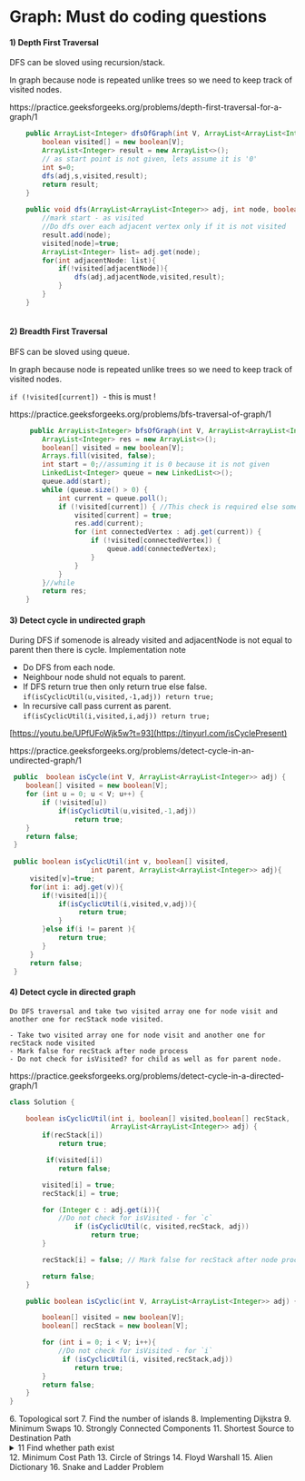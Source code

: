 # Graph: Must do coding questions
#### 1) Depth First Traversal
DFS can be sloved using recursion/stack.

In graph because node is repeated unlike trees so we need to keep track of visited nodes.

<p>
https://practice.geeksforgeeks.org/problems/depth-first-traversal-for-a-graph/1
    
```java
    public ArrayList<Integer> dfsOfGraph(int V, ArrayList<ArrayList<Integer>> adj) {
        boolean visited[] = new boolean[V];
        ArrayList<Integer> result = new ArrayList<>();
        // as start point is not given, lets assume it is '0'
        int s=0;
        dfs(adj,s,visited,result);
        return result;
    }
    
    public void dfs(ArrayList<ArrayList<Integer>> adj, int node, boolean[] visited, ArrayList<Integer> result){
        //mark start - as visited
        //Do dfs over each adjacent vertex only if it is not visited
        result.add(node);
        visited[node]=true;
        ArrayList<Integer> list= adj.get(node);
        for(int adjacentNode: list){
            if(!visited[adjacentNode]){
                dfs(adj,adjacentNode,visited,result);
            }
        }
    }
    
```
</p>

#### 2) Breadth First Traversal
    
BFS can be sloved using queue.
    
In graph because node is repeated unlike trees so we need to keep track of visited nodes.
    
``if (!visited[current]) ``- this is must !

<p>
https://practice.geeksforgeeks.org/problems/bfs-traversal-of-graph/1

```java    
     public ArrayList<Integer> bfsOfGraph(int V, ArrayList<ArrayList<Integer>> adj) {
        ArrayList<Integer> res = new ArrayList<>();
        boolean[] visited = new boolean[V];
        Arrays.fill(visited, false);
        int start = 0;//assuming it is 0 because it is not given
        LinkedList<Integer> queue = new LinkedList<>();
        queue.add(start);
        while (queue.size() > 0) {
            int current = queue.poll();
            if (!visited[current]) { //This check is required else some of the test cases are failing in gfg
                visited[current] = true;
                res.add(current);
                for (int connectedVertex : adj.get(current)) {
                    if (!visited[connectedVertex]) {
                        queue.add(connectedVertex);
                    }
                }
            }
        }//while
        return res;
    }
 ```
</p>

#### 3) Detect cycle in undirected graph

During DFS if somenode is already visited and adjacentNode is not equal to parent then there is cycle.
Implementation note
- Do DFS from each node.
- Neighbour node shuld not equals to parent.
- If DFS return true then only return true else false.
   ``if(isCyclicUtil(u,visited,-1,adj))
     return true;``
- In recursive call pass current as parent.
   ``if(isCyclicUtil(i,visited,i,adj))
 		return true;``

[https://youtu.be/UPfUFoWjk5w?t=93](https://tinyurl.com/isCyclePresent)

<p>
https://practice.geeksforgeeks.org/problems/detect-cycle-in-an-undirected-graph/1

```java    
 public  boolean isCycle(int V, ArrayList<ArrayList<Integer>> adj) {
    boolean[] visited = new boolean[V];
    for (int u = 0; u < V; u++) {
        if (!visited[u])
            if(isCyclicUtil(u,visited,-1,adj))
                return true;
    }
    return false;
 }
 
 public boolean isCyclicUtil(int v, boolean[] visited,
                    int parent, ArrayList<ArrayList<Integer>> adj){
     visited[v]=true;
     for(int i: adj.get(v)){
        if(!visited[i]){
            if(isCyclicUtil(i,visited,v,adj)){
                 return true;
            }
        }else if(i != parent ){
            return true;
        }
     }
     return false;
 }
 ```
</p>
    
#### 4) Detect cycle in directed graph
    
    Do DFS traversal and take two visited array one for node visit and another one for recStack node visited.
    
    - Take two visited array one for node visit and another one for recStack node visited
    - Mark false for recStack after node process
    - Do not check for isVisited? for child as well as for parent node.

<p>
https://practice.geeksforgeeks.org/problems/detect-cycle-in-a-directed-graph/1

```java    
class Solution {

    boolean isCyclicUtil(int i, boolean[] visited,boolean[] recStack,
                         ArrayList<ArrayList<Integer>> adj) {
        if(recStack[i])
            return true;

         if(visited[i])
            return false;

        visited[i] = true;
        recStack[i] = true;

        for (Integer c : adj.get(i)){
            //Do not check for isVisited - for `c`
                if (isCyclicUtil(c, visited,recStack, adj)) 
                    return true;
        }

        recStack[i] = false; // Mark false for recStack after node process

        return false;
    }

    public boolean isCyclic(int V, ArrayList<ArrayList<Integer>> adj) {

        boolean[] visited = new boolean[V];
        boolean[] recStack = new boolean[V];

        for (int i = 0; i < V; i++){
            //Do not check for isVisited - for `i`
             if (isCyclicUtil(i, visited,recStack,adj)) 
                return true;
        }
        return false;
    }
}
 ```
</p>    
6. Topological sort
7. Find the number of islands
8. Implementing Dijkstra
9. Minimum Swaps
10. Strongly Connected Components
11. Shortest Source to Destination Path
<details>
<summary>11 Find whether path exist</summary>
<p>
https://practice.geeksforgeeks.org/problems/find-whether-path-exist5238/1

```java
package com.practice.graph;

public class Grid {

    public static void main(String[] args) {

        int[][] _grid = {
                {3, 3, 3, 3, 0, 0, 3, 0},
                {1, 3, 3, 3, 3, 3, 3, 2},
                {3, 3, 0, 3, 0, 3, 3, 3},
                {3, 3, 3, 0, 0, 3, 3, 0},
                {0, 3, 3, 3, 3, 3, 3, 3},
                {0, 0, 0, 3, 3, 0, 3, 3},
                {0, 3, 0, 3, 3, 3, 3, 0},
                {3, 3, 3, 0, 3, 3, 3, 3}};

        boolean isPossible = is_Possible(_grid);
        for(int i = 0; i < _grid.length; i++) {
            for (int j = 0; j < _grid[0].length; j++) {
                System.out.print(_grid[i][j] + " ");
            }
            System.out.println();
        }
        System.out.println("P " + isPossible);
    }

    public static boolean is_Possible(int[][] grid) {

        boolean flag = false;

        int U = grid.length;
        int V = grid[0].length;

        int x = 0;
        int y = 0;
        int _x = 0;
        int _y = 0;

        for (int i = 0; i < U; i++) {
            for (int j = 0; j < V; j++) {
                if (grid[i][j] == 1) {
                    x = i;
                    y = j;
                }
                if (grid[i][j] == 2) {
                    _x = i;
                    _y = j;
                }
            }
        }
        dfs(x, y, grid, U, V);
        return grid[_x][_y] == 0 ? true : false;
    }

    public static void dfs(int x, int y, int[][] grid, int U, int V) {
        if (!isValid(x, y, U, V, grid))
            return;

        if (grid[x][y] == 2 || grid[x][y] == 3 || grid[x][y] == 1)
            grid[x][y] = 0;

        dfs(x - 1, y, grid, U, V);
        dfs(x + 1, y, grid, U, V);
        dfs(x, y - 1, grid, U, V);
        dfs(x, y + 1, grid, U, V);
        return;
    }

    public static boolean isValid(int x, int y, int U, int V, int[][] grid) {
        if (x >= 0 && x < U && y >= 0 && y < V && grid[x][y] != 0) {
            return true;
        } else {
            return false;
        }
    }

}

```
</p>
</details>
12. Minimum Cost Path
13. Circle of Strings
14. Floyd Warshall
15. Alien Dictionary
16. Snake and Ladder Problem
